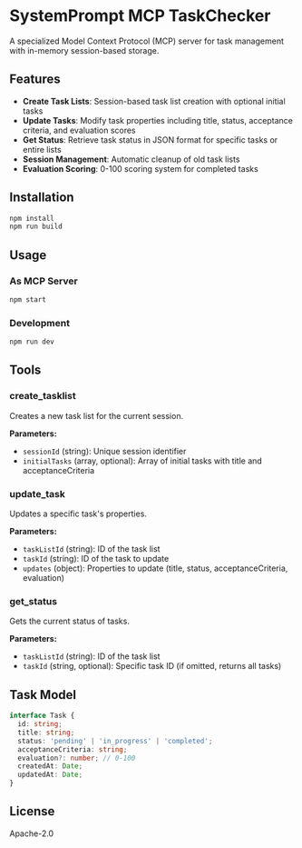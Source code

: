 # SystemPrompt MCP TaskChecker

A specialized Model Context Protocol (MCP) server for task management with in-memory session-based storage.

## Features

- **Create Task Lists**: Session-based task list creation with optional initial tasks
- **Update Tasks**: Modify task properties including title, status, acceptance criteria, and evaluation scores
- **Get Status**: Retrieve task status in JSON format for specific tasks or entire lists
- **Session Management**: Automatic cleanup of old task lists
- **Evaluation Scoring**: 0-100 scoring system for completed tasks

## Installation

```bash
npm install
npm run build
```

## Usage

### As MCP Server

```bash
npm start
```

### Development

```bash
npm run dev
```

## Tools

### create_tasklist

Creates a new task list for the current session.

**Parameters:**
- `sessionId` (string): Unique session identifier
- `initialTasks` (array, optional): Array of initial tasks with title and acceptanceCriteria

### update_task

Updates a specific task's properties.

**Parameters:**
- `taskListId` (string): ID of the task list
- `taskId` (string): ID of the task to update
- `updates` (object): Properties to update (title, status, acceptanceCriteria, evaluation)

### get_status

Gets the current status of tasks.

**Parameters:**
- `taskListId` (string): ID of the task list
- `taskId` (string, optional): Specific task ID (if omitted, returns all tasks)

## Task Model

```typescript
interface Task {
  id: string;
  title: string;
  status: 'pending' | 'in_progress' | 'completed';
  acceptanceCriteria: string;
  evaluation?: number; // 0-100
  createdAt: Date;
  updatedAt: Date;
}
```

## License

Apache-2.0